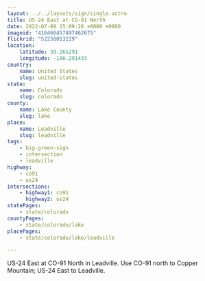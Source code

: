 ```yaml
---
layout: ../../layouts/sign/single.astro
title: US-24 East at CO-91 North
date: 2022-07-09 15:09:26 +0000 +0000
imageid: "416466457497462675"
flickrid: "52250013229"
location:
    latitude: 39.265291
    longitude: -106.291433
country:
    name: United States
    slug: united-states
state:
    name: Colorado
    slug: colorado
county:
    name: Lake County
    slug: lake
place:
    name: Leadville
    slug: leadville
tags:
    - big-green-sign
    - intersection
    - leadville
highway:
    - co91
    - us24
intersections:
    - highway1: co91
      highway2: us24
statePages:
    - state/colorado
countyPages:
    - state/colorado/lake
placePages:
    - state/colorado/lake/leadville

---
```

US-24 East at CO-91 North in Leadville.  Use CO-91 north to Copper Mountain; US-24 East to Leadville.